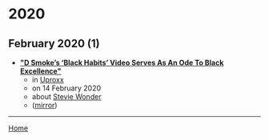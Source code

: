 # 2020

## February 2020 (1)

 - [**"D Smoke’s ‘Black Habits’ Video Serves As An Ode To Black Excellence"**](https://uproxx.com/music/d-smoke-black-habits-video/)
    - in [Uproxx](../../publications/uproxx/index.md)
    - on 14 February 2020
    - about [Stevie Wonder](../../topics/stevie-wonder/index.md)
    - ([mirror](https://web.archive.org/web/*/https://uproxx.com/music/d-smoke-black-habits-video/))

----

[Home](../index.md)
